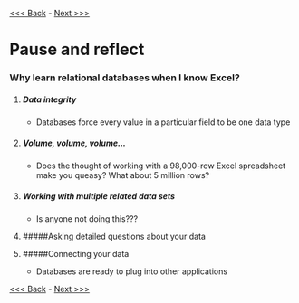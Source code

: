 [<<< Back](11-querieschallenge.md) - [Next >>>](13-pyplussql-pseudo.md)

# Pause and reflect

### Why learn relational databases when I know Excel?

1. ##### Data integrity  
	- Databases force every value in a particular field to be one data type  

2. ##### Volume, volume, volume...  
	- Does the thought of working with a 98,000-row Excel spreadsheet make you queasy? What about 5 million rows?

3. ##### Working with multiple related data sets  
	- Is anyone not doing this???  

4. #####Asking detailed questions about your data  

5. #####Connecting your data  
	- Databases are ready to plug into other applications  


[<<< Back](11-querieschallenge.md) - [Next >>>](13-pyplussql-pseudo.md)
